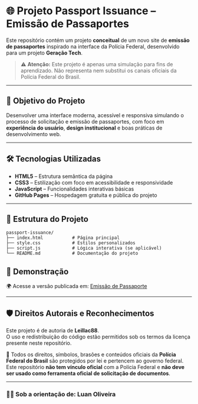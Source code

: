 # 🌐 Projeto Passport Issuance – Emissão de Passaportes

Este repositório contém um projeto **conceitual** de um novo site de **emissão de passaportes** inspirado na interface da Polícia Federal, desenvolvido para um projeto **Geração Tech**.

> ⚠️ **Atenção:** Este projeto é apenas uma simulação para fins de aprendizado. Não representa nem substitui os canais oficiais da Polícia Federal do Brasil.

---

## 🚀 Objetivo do Projeto

Desenvolver uma interface moderna, acessível e responsiva simulando o processo de solicitação e emissão de passaportes, com foco em **experiência do usuário**, **design institucional** e boas práticas de desenvolvimento web.

---

## 🛠️ Tecnologias Utilizadas

- **HTML5** – Estrutura semântica da página
- **CSS3** – Estilização com foco em acessibilidade e responsividade
- **JavaScript** – Funcionalidades interativas básicas
- **GitHub Pages** – Hospedagem gratuita e pública do projeto

---

## 📁 Estrutura do Projeto

```plaintext
passport-issuance/
├── index.html           # Página principal
├── style.css            # Estilos personalizados
├── script.js            # Lógica interativa (se aplicável)
└── README.md            # Documentação do projeto
```

## 📸 Demonstração

🌍 Acesse a versão publicada em: [Emissão de Passaporte](https://leillac88.github.io/passport-issuance)

---
## 🛡️ Direitos Autorais e Reconhecimentos

Este projeto é de autoria de **Leillac88**.  
O uso e redistribuição do código estão permitidos sob os termos da licença presente neste repositório.

🔐 Todos os direitos, símbolos, brasões e conteúdos oficiais da **Polícia Federal do Brasil** são protegidos por lei e pertencem ao governo federal.  
Este repositório **não tem vínculo oficial** com a Polícia Federal e **não deve ser usado como ferramenta oficial de solicitação de documentos**.

---

### 👨‍🏫 **Sob a orientação de:** Luan Oliveira


